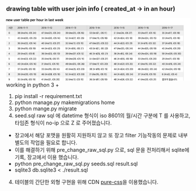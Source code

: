 ### drawing table with user join info ( created_at -> in an hour)
![sample_image](https://github.com/novelview9/django_table/blob/master/sample/sample.png)
 working in python 3 +   
 
1. pip install -r requirement.txt
2. python manage.py makemigrations home
3. python mange.py migrate
4. seed.sql raw sql 에 datetime 형식이 iso 8601의 월/시간 구분에 T 를 사용하고, 타임존 형식이 no-ip 으로 Z 로 주어졌습니다.  
  * 장고에서 해당 포맷을 원활히 지원하지 않고 또 장고 filter 기능작동의 문제로 내부 별도의 작업을 필요로 합니다.
  * 이를 해결하기  위해 pre_change_raw_sql.py 으로, sql 문을 전처리해서 sqlite에 기록, 장고에서 이용 했습니다.
  * python pre_change_raw_sql.py seeds.sql result.sql
  * sqlite3 db.sqlite3 < ./result.sql  

4. 테이블의 간단한 외형 구현을 위해 CDN [pure-css](http://yui.yahooapis.com/pure/0.6.0/pure-min.css)을 이용했습니다.
